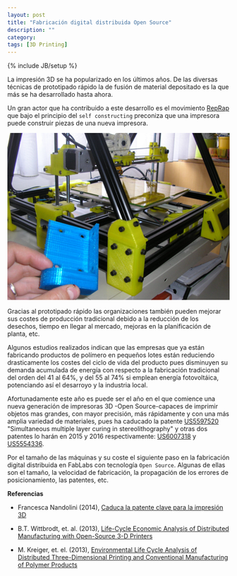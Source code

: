 ```yaml
---
layout: post
title: "Fabricación digital distribuida Open Source"
description: ""
category: 
tags: [3D Printing]
---
```

{% include JB/setup %}

La impresión 3D se ha popularizado en los últimos años. De las diversas técnicas de prototipado rápido la de fusión de material depositado es la que más se ha desarrollado hasta ahora.

Un gran actor que ha contribuido a este desarrollo es el movimiento [RepRap](http://reprap.org/wiki/RepRap) que bajo el principio del `self constructing` preconiza que una impresora puede construir piezas de una nueva impresora.

![center](/figs/2014-05-25-Fabricacion-digital/P1010043.JPG) 

Gracias al prototipado rápido las organizaciones también pueden mejorar sus costes de producción tradicional debido a la reducción de los desechos, tiempo en llegar al mercado, mejoras en la planificación de planta, etc.  

Algunos estudios realizados indican que las empresas que ya están fabricando productos de polímero en pequeños lotes están reduciendo drasticamente los costes del ciclo de vida del producto pues disminuyen su demanda acumulada de energía con respecto a la fabricación tradicional del orden del 41 al 64%, y del 55 al 74% si emplean energía fotovoltáica, potenciando así el desarroyo y la industria local.

Afortunadamente este año es puede ser el año en el que comience una nueva generación de impresoras 3D -Open Source-capaces de imprimir objetos mas grandes, con mayor precisión, más rápidamente y con una más amplia variedad de materiales, pues ha caducado la patente [US5597520](http://www.google.com/patents/US5597520) "Simultaneous multiple layer curing in stereolithography" y otras dos patentes lo harán en 2015 y 2016 respectivamente: [US6007318](https://www.google.com/patents/US6007318) y [US5554336](https://www.google.com/patents/US5554336).

Por el tamaño de las máquinas y su coste el siguiente paso en la fabricación digital distribuida en FabLabs con tecnología `Open Source`. Algunas de ellas son el tamaño, la velocidad de fabricación, la propagación de los errores de posicionamiento, las patentes, etc.




**Referencias**

- Francesca Nandolini (2014), [Caduca la patente clave para la impresión 3D](http://www.protectia.eu/blog/notas-de-prensa/caduca-patente-clave-para-impresion-3d/)

- B.T. Wittbrodt, et. al. (2013), [Life-Cycle Economic Analysis of Distributed Manufacturing with Open-Source 3-D Printers](https://www.academia.edu/4067796/Life-Cycle_Economic_Analysis_of_Distributed_Manufacturing_with_Open-Source_3-D_Printers)

- M. Kreiger, et. el. (2013), [Environmental Life Cycle Analysis of Distributed Three-Dimensional Printing and Conventional Manufacturing of Polymer Products](http://pubs.acs.org/doi/abs/10.1021/sc400093k)


